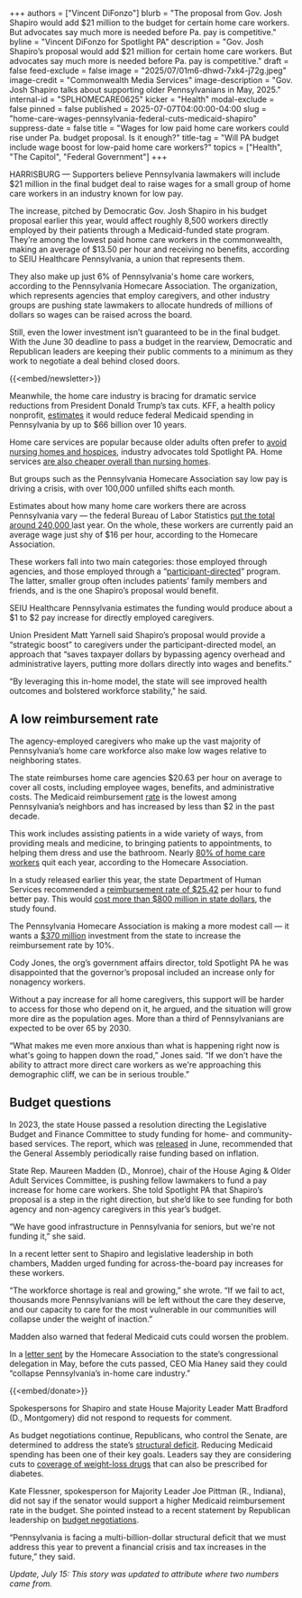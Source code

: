 +++
authors = ["Vincent DiFonzo"]
blurb = "The proposal from Gov. Josh Shapiro would add $21 million to the budget for certain home care workers. But advocates say much more is needed before Pa. pay is competitive."
byline = "Vincent DiFonzo for Spotlight PA"
description = "Gov. Josh Shapiro’s proposal would add $21 million for certain home care workers. But advocates say much more is needed before Pa. pay is competitive."
draft = false
feed-exclude = false
image = "2025/07/01m6-dhwd-7xk4-j72g.jpeg"
image-credit = "Commonwealth Media Services"
image-description = "Gov. Josh Shapiro talks about supporting older Pennsylvanians in May, 2025."
internal-id = "SPLHOMECARE0625"
kicker = "Health"
modal-exclude = false
pinned = false
published = 2025-07-07T04:00:00-04:00
slug = "home-care-wages-pennsylvania-federal-cuts-medicaid-shapiro"
suppress-date = false
title = "Wages for low paid home care workers could rise under Pa. budget proposal. Is it enough?"
title-tag = "Will PA budget include wage boost for low-paid home care workers?"
topics = ["Health", "The Capitol", "Federal Government"]
+++

HARRISBURG — Supporters believe Pennsylvania lawmakers will include $21 million in the final budget deal to raise wages for a small group of home care workers in an industry known for low pay.

The increase, pitched by Democratic Gov. Josh Shapiro in his budget proposal earlier this year, would affect roughly 8,500 workers directly employed by their patients through a Medicaid-funded state program. They’re among the lowest paid home care workers in the commonwealth, making an average of $13.50 per hour and receiving no benefits, according to SEIU Healthcare Pennsylvania, a union that represents them.

They also make up just 6% of Pennsylvania&#39;s home care workers, according to the Pennsylvania Homecare Association. The organization, which represents agencies that employ caregivers, and other industry groups are pushing state lawmakers to allocate hundreds of millions of dollars so wages can be raised across the board.

Still, even the lower investment isn’t guaranteed to be in the final budget. With the June 30 deadline to pass a budget in the rearview, Democratic and Republican leaders are keeping their public comments to a minimum as they work to negotiate a deal behind closed doors.

{{<embed/newsletter>}}

Meanwhile, the home care industry is bracing for dramatic service reductions from President Donald Trump’s tax cuts. KFF, a health policy nonprofit, <a href="https://www.kff.org/medicaid/issue-brief/allocating-cbos-estimates-of-federal-medicaid-spending-reductions-across-the-states-senate-reconciliation-bill/">estimates</a> it would reduce federal Medicaid spending in Pennsylvania by up to $66 billion over 10 years.

Home care services are popular because older adults often prefer to <a href="https://pahomecare.org/wp-content/uploads/2024/10/FY-2025-26-HCBS-Funding-PRR.pdf">avoid nursing homes and hospices</a>, industry advocates told Spotlight PA. Home services <a href="https://pro.genworth.com/riiproweb/productinfo/pdf/282102.pdf">are also cheaper overall than nursing homes</a>.

But groups such as the Pennsylvania Homecare Association say low pay is driving a crisis, with over 100,000 unfilled shifts each month.

Estimates about how many home care workers there are across Pennsylvania vary — the federal Bureau of Labor Statistics <a href="https://data.bls.gov/oes/#/area/4200000">put the total around 240,000 </a>last year. On the whole, these workers are currently paid an average wage just shy of $16 per hour, according to the Homecare Association.

These workers fall into two main categories: those employed through agencies, and those employed through a “<a href="https://www.spotlightpa.org/news/2025/02/shapiro-budget-address-child-care-shortage-retention/#:~:text=early%20childhood%20ecosystem.-,Direct%20care,-Shapiro%20also%20wants">participant-directed</a>” program. The latter, smaller group often includes patients’ family members and friends, and is the one Shapiro’s proposal would benefit.

SEIU Healthcare Pennsylvania estimates the funding would produce about a $1 to $2 pay increase for directly employed caregivers.

Union President Matt Yarnell said Shapiro’s proposal would provide a “strategic boost” to caregivers under the participant-directed model, an approach that “saves taxpayer dollars by bypassing agency overhead and administrative layers, putting more dollars directly into wages and benefits.”

“By leveraging this in-home model, the state will see improved health outcomes and bolstered workforce stability,&#34; he said.

## A low reimbursement rate

The agency-employed caregivers who make up the vast majority of Pennsylvania’s home care workforce also make low wages relative to neighboring states.

The state reimburses home care agencies $20.63 per hour on average to cover all costs, including employee wages, benefits, and administrative costs. The Medicaid reimbursement <a href="https://pahomecare.org/wp-content/uploads/2024/10/FY-2025-26-HCBS-Funding-PRR.pdf">rate</a> is the lowest among Pennsylvania’s neighbors and has increased by less than $2 in the past decade.

This work includes assisting patients in a wide variety of ways, from providing meals and medicine, to bringing patients to appointments, to helping them dress and use the bathroom. Nearly <a href="https://pahomecare.org/advocacy/advocacy-in-action/#flipbook-6449/1/">80% of home care workers</a> quit each year, according to the Homecare Association.

In a study released earlier this year, the state Department of Human Services recommended a <a href="https://pahomecare.us18.list-manage.com/track/click?u=fb2a28bace1fa0497d8af04a1&amp;id=80cda5a15e&amp;e=48f41bd156">reimbursement rate of $25.42</a> per hour to fund better pay. This would <a href="https://pahomecare.org/pa-homecare-assn-state-budget-must-include-a-10-increase-for-direct-care-workers-raise-for-pediatric-adult-shift-nurses-to-stem-pas-worsening-home-care-crisis/">cost more than $800 million in state dollars</a>, the study found.

The Pennsylvania Homecare Association is making a more modest call — it wants a <a href="https://pahomecare.org/pa-homecare-assn-state-budget-must-include-a-10-increase-for-direct-care-workers-raise-for-pediatric-adult-shift-nurses-to-stem-pas-worsening-home-care-crisis/">$370 million</a> investment from the state to increase the reimbursement rate by 10%.

Cody Jones, the org’s government affairs director, told Spotlight PA he was disappointed that the governor’s proposal included an increase only for nonagency workers.

Without a pay increase for all home caregivers, this support will be harder to access for those who depend on it, he argued, and the situation will grow more dire as the population ages. More than a third of Pennsylvanians are expected to be over 65 by 2030.

“What makes me even more anxious than what is happening right now is what&#39;s going to happen down the road,” Jones said. “If we don&#39;t have the ability to attract more direct care workers as we&#39;re approaching this demographic cliff, we can be in serious trouble.”

## Budget questions

In 2023, the state House passed a resolution directing the Legislative Budget and Finance Committee to study funding for home- and community-based services. The report, which was <a href="https://www.palbfc.gov/Resources/Documents/Reports/800.pdf">released</a> in June, recommended that the General Assembly periodically raise funding based on inflation.

State Rep. Maureen Madden (D., Monroe), chair of the House Aging &amp; Older Adult Services Committee, is pushing fellow lawmakers to fund a pay increase for home care workers. She told Spotlight PA that Shapiro’s proposal is a step in the right direction, but she’d like to see funding for both agency and non-agency caregivers in this year’s budget.

“We have good infrastructure in Pennsylvania for seniors, but we&#39;re not funding it,” she said.

In a recent letter sent to Shapiro and legislative leadership in both chambers, Madden urged funding for across-the-board pay increases for these workers.

“The workforce shortage is real and growing,” she wrote. “If we fail to act, thousands more Pennsylvanians will be left without the care they deserve, and our capacity to care for the most vulnerable in our communities will collapse under the weight of inaction.”

Madden also warned that federal Medicaid cuts could worsen the problem.

In a <a href="https://pahomecare.org/pa-in-home-care-providers-sound-the-alarm-to-pa-congressional-delegation-federal-medicaid-cuts-could-collapse-pennsylvanias-in-home-care-industry/">letter sent</a> by the Homecare Association to the state’s congressional delegation in May, before the cuts passed, CEO Mia Haney said they could “collapse Pennsylvania’s in-home care industry.”

{{<embed/donate>}}

Spokespersons for Shapiro and state House Majority Leader Matt Bradford (D., Montgomery) did not respond to requests for comment.

As budget negotiations continue, Republicans, who control the Senate, are determined to address the state’s <a href="https://www.spotlightpa.org/news/2025/06/budget-deadline-impasse-pennsylvania-shapiro-house-senate/">structural deficit</a>. Reducing Medicaid spending has been one of their key goals. Leaders say they are considering cuts to <a href="https://www.spotlightpa.org/news/2025/06/medicaid-weight-loss-cuts-pennsylvania-budget-savings-deficit/">coverage of weight-loss drugs</a> that can also be prescribed for diabetes.

Kate Flessner, spokesperson for Majority Leader Joe Pittman (R., Indiana), did not say if the senator would support a higher Medicaid reimbursement rate in the budget. She pointed instead to a recent statement by Republican leadership on <a href="https://senatorpittman.com/2025/06/30/pa-senate-leaders-issue-statement-on-state-budget-progress/">budget negotiations</a>.

“Pennsylvania is facing a multi-billion-dollar structural deficit that we must address this year to prevent a financial crisis and tax increases in the future,” they said.

<em>Update, July 15: This story was updated to attribute where two numbers came from.</em>

